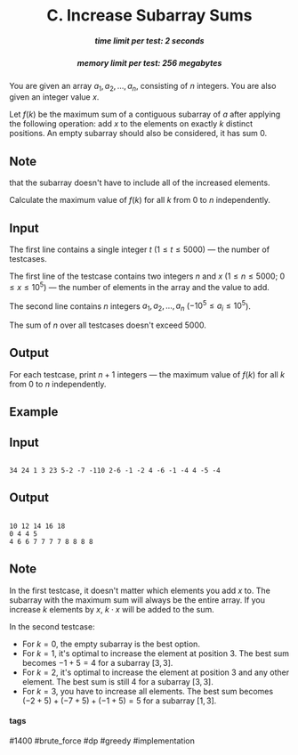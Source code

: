 <h1 style='text-align: center;'> C. Increase Subarray Sums</h1>

<h5 style='text-align: center;'>time limit per test: 2 seconds</h5>
<h5 style='text-align: center;'>memory limit per test: 256 megabytes</h5>

You are given an array $a_1, a_2, \dots, a_n$, consisting of $n$ integers. You are also given an integer value $x$.

Let $f(k)$ be the maximum sum of a contiguous subarray of $a$ after applying the following operation: add $x$ to the elements on exactly $k$ distinct positions. An empty subarray should also be considered, it has sum $0$.

## Note

 that the subarray doesn't have to include all of the increased elements.

Calculate the maximum value of $f(k)$ for all $k$ from $0$ to $n$ independently.

## Input

The first line contains a single integer $t$ ($1 \le t \le 5000$) — the number of testcases.

The first line of the testcase contains two integers $n$ and $x$ ($1 \le n \le 5000$; $0 \le x \le 10^5$) — the number of elements in the array and the value to add.

The second line contains $n$ integers $a_1, a_2, \dots, a_n$ ($-10^5 \le a_i \le 10^5$).

The sum of $n$ over all testcases doesn't exceed $5000$.

## Output

For each testcase, print $n + 1$ integers — the maximum value of $f(k)$ for all $k$ from $0$ to $n$ independently.

## Example

## Input


```

34 24 1 3 23 5-2 -7 -110 2-6 -1 -2 4 -6 -1 -4 4 -5 -4
```
## Output


```

10 12 14 16 18
0 4 4 5
4 6 6 7 7 7 7 8 8 8 8

```
## Note

In the first testcase, it doesn't matter which elements you add $x$ to. The subarray with the maximum sum will always be the entire array. If you increase $k$ elements by $x$, $k \cdot x$ will be added to the sum.

In the second testcase: 

* For $k = 0$, the empty subarray is the best option.
* For $k = 1$, it's optimal to increase the element at position $3$. The best sum becomes $-1 + 5 = 4$ for a subarray $[3, 3]$.
* For $k = 2$, it's optimal to increase the element at position $3$ and any other element. The best sum is still $4$ for a subarray $[3, 3]$.
* For $k = 3$, you have to increase all elements. The best sum becomes $(-2 + 5) + (-7 + 5) + (-1 + 5) = 5$ for a subarray $[1, 3]$.


#### tags 

#1400 #brute_force #dp #greedy #implementation 